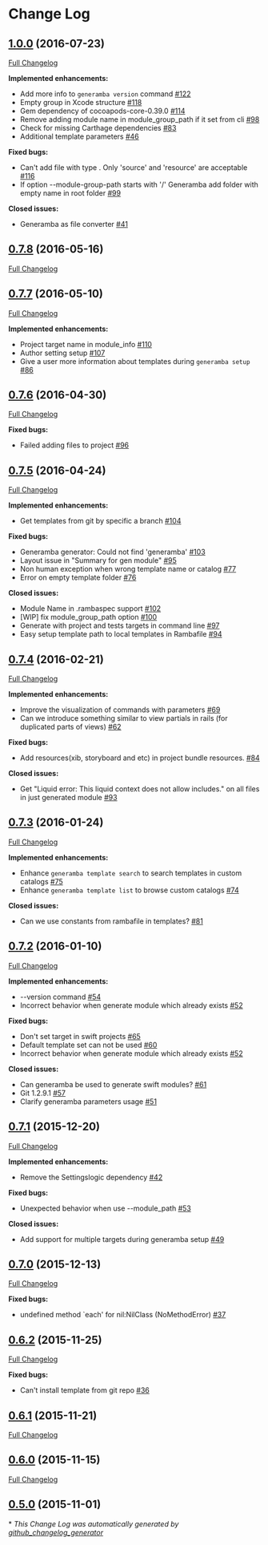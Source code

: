 # Change Log

## [1.0.0](https://github.com/rambler-ios/Generamba/tree/1.0.0) (2016-07-23)
[Full Changelog](https://github.com/rambler-ios/Generamba/compare/0.7.8...1.0.0)

**Implemented enhancements:**

- Add more info to `generamba version` command [\#122](https://github.com/rambler-ios/Generamba/issues/122)
- Empty group in Xcode structure [\#118](https://github.com/rambler-ios/Generamba/issues/118)
- Gem dependency of cocoapods-core-0.39.0 [\#114](https://github.com/rambler-ios/Generamba/issues/114)
- Remove adding module name in module\_group\_path  if it set from cli [\#98](https://github.com/rambler-ios/Generamba/issues/98)
- Check for missing Carthage dependencies [\#83](https://github.com/rambler-ios/Generamba/issues/83)
- Additional template parameters [\#46](https://github.com/rambler-ios/Generamba/issues/46)

**Fixed bugs:**

- Can't add file with type . Only 'source' and 'resource' are acceptable [\#116](https://github.com/rambler-ios/Generamba/issues/116)
- If option --module-group-path starts with '/' Generamba add folder with empty name in root folder [\#99](https://github.com/rambler-ios/Generamba/issues/99)

**Closed issues:**

- Generamba as file converter [\#41](https://github.com/rambler-ios/Generamba/issues/41)

## [0.7.8](https://github.com/rambler-ios/Generamba/tree/0.7.8) (2016-05-16)
[Full Changelog](https://github.com/rambler-ios/Generamba/compare/0.7.7...0.7.8)

## [0.7.7](https://github.com/rambler-ios/Generamba/tree/0.7.7) (2016-05-10)
[Full Changelog](https://github.com/rambler-ios/Generamba/compare/0.7.6...0.7.7)

**Implemented enhancements:**

- Project target name in module\_info [\#110](https://github.com/rambler-ios/Generamba/issues/110)
- Author setting setup [\#107](https://github.com/rambler-ios/Generamba/issues/107)
- Give a user more information about templates during `generamba setup` [\#86](https://github.com/rambler-ios/Generamba/issues/86)

## [0.7.6](https://github.com/rambler-ios/Generamba/tree/0.7.6) (2016-04-30)
[Full Changelog](https://github.com/rambler-ios/Generamba/compare/0.7.5...0.7.6)

**Fixed bugs:**

- Failed adding files to project [\#96](https://github.com/rambler-ios/Generamba/issues/96)

## [0.7.5](https://github.com/rambler-ios/Generamba/tree/0.7.5) (2016-04-24)
[Full Changelog](https://github.com/rambler-ios/Generamba/compare/0.7.4...0.7.5)

**Implemented enhancements:**

- Get templates from git by specific a branch [\#104](https://github.com/rambler-ios/Generamba/issues/104)

**Fixed bugs:**

- Generamba generator: Could not find 'generamba' [\#103](https://github.com/rambler-ios/Generamba/issues/103)
- Layout issue in "Summary for gen module" [\#95](https://github.com/rambler-ios/Generamba/issues/95)
- Non human exception when wrong template name or catalog [\#77](https://github.com/rambler-ios/Generamba/issues/77)
- Error on empty template folder [\#76](https://github.com/rambler-ios/Generamba/issues/76)

**Closed issues:**

- Module Name in .rambaspec support [\#102](https://github.com/rambler-ios/Generamba/issues/102)
- \[WIP\] fix module\_group\_path option [\#100](https://github.com/rambler-ios/Generamba/issues/100)
- Generate with project and tests targets in command line [\#97](https://github.com/rambler-ios/Generamba/issues/97)
- Easy setup template path to local templates in Rambafile [\#94](https://github.com/rambler-ios/Generamba/issues/94)

## [0.7.4](https://github.com/rambler-ios/Generamba/tree/0.7.4) (2016-02-21)
[Full Changelog](https://github.com/rambler-ios/Generamba/compare/0.7.3...0.7.4)

**Implemented enhancements:**

- Improve the visualization of commands with parameters [\#69](https://github.com/rambler-ios/Generamba/issues/69)
- Can we introduce something similar to view partials in rails \(for duplicated parts of views\) [\#62](https://github.com/rambler-ios/Generamba/issues/62)

**Fixed bugs:**

- Add resources\(xib, storyboard and etc\) in project bundle resources. [\#84](https://github.com/rambler-ios/Generamba/issues/84)

**Closed issues:**

- Get "Liquid error: This liquid context does not allow includes." on all files in just generated module [\#93](https://github.com/rambler-ios/Generamba/issues/93)

## [0.7.3](https://github.com/rambler-ios/Generamba/tree/0.7.3) (2016-01-24)
[Full Changelog](https://github.com/rambler-ios/Generamba/compare/0.7.2...0.7.3)

**Implemented enhancements:**

- Enhance `generamba template search` to search templates in custom catalogs [\#75](https://github.com/rambler-ios/Generamba/issues/75)
- Enhance `generamba template list` to browse custom catalogs [\#74](https://github.com/rambler-ios/Generamba/issues/74)

**Closed issues:**

- Can we use constants from rambafile in templates? [\#81](https://github.com/rambler-ios/Generamba/issues/81)

## [0.7.2](https://github.com/rambler-ios/Generamba/tree/0.7.2) (2016-01-10)
[Full Changelog](https://github.com/rambler-ios/Generamba/compare/0.7.1...0.7.2)

**Implemented enhancements:**

- --version command [\#54](https://github.com/rambler-ios/Generamba/issues/54)
- Incorrect behavior when generate module which already exists [\#52](https://github.com/rambler-ios/Generamba/issues/52)

**Fixed bugs:**

- Don't set target in swift projects [\#65](https://github.com/rambler-ios/Generamba/issues/65)
- Default template set can not be used [\#60](https://github.com/rambler-ios/Generamba/issues/60)
- Incorrect behavior when generate module which already exists [\#52](https://github.com/rambler-ios/Generamba/issues/52)

**Closed issues:**

- Can generamba be used to generate swift modules? [\#61](https://github.com/rambler-ios/Generamba/issues/61)
- Git 1.2.9.1 [\#57](https://github.com/rambler-ios/Generamba/issues/57)
- Clarify generamba parameters usage [\#51](https://github.com/rambler-ios/Generamba/issues/51)

## [0.7.1](https://github.com/rambler-ios/Generamba/tree/0.7.1) (2015-12-20)
[Full Changelog](https://github.com/rambler-ios/Generamba/compare/0.7.0...0.7.1)

**Implemented enhancements:**

- Remove the Settingslogic dependency [\#42](https://github.com/rambler-ios/Generamba/issues/42)

**Fixed bugs:**

- Unexpected behavior when use --module\_path  [\#53](https://github.com/rambler-ios/Generamba/issues/53)

**Closed issues:**

- Add support for multiple targets during generamba setup [\#49](https://github.com/rambler-ios/Generamba/issues/49)

## [0.7.0](https://github.com/rambler-ios/Generamba/tree/0.7.0) (2015-12-13)
[Full Changelog](https://github.com/rambler-ios/Generamba/compare/0.6.2...0.7.0)

**Fixed bugs:**

- undefined method `each' for nil:NilClass \(NoMethodError\) [\#37](https://github.com/rambler-ios/Generamba/issues/37)

## [0.6.2](https://github.com/rambler-ios/Generamba/tree/0.6.2) (2015-11-25)
[Full Changelog](https://github.com/rambler-ios/Generamba/compare/0.6.1...0.6.2)

**Fixed bugs:**

- Can't install template from git repo  [\#36](https://github.com/rambler-ios/Generamba/issues/36)

## [0.6.1](https://github.com/rambler-ios/Generamba/tree/0.6.1) (2015-11-21)
[Full Changelog](https://github.com/rambler-ios/Generamba/compare/0.6.0...0.6.1)

## [0.6.0](https://github.com/rambler-ios/Generamba/tree/0.6.0) (2015-11-15)
[Full Changelog](https://github.com/rambler-ios/Generamba/compare/0.5.0...0.6.0)

## [0.5.0](https://github.com/rambler-ios/Generamba/tree/0.5.0) (2015-11-01)


\* *This Change Log was automatically generated by [github_changelog_generator](https://github.com/skywinder/Github-Changelog-Generator)*